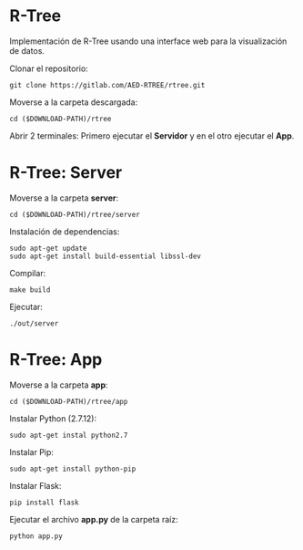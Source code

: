 # R-Tree
Implementación de R-Tree usando una interface web para la visualización de datos.

Clonar el repositorio:

```
git clone https://gitlab.com/AED-RTREE/rtree.git
```

Moverse a la carpeta descargada:

```
cd ($DOWNLOAD-PATH)/rtree
```

Abrir 2 terminales: Primero ejecutar el **Servidor** y en el otro ejecutar el **App**.

# R-Tree: Server

Moverse a la carpeta **server**:

```
cd ($DOWNLOAD-PATH)/rtree/server
```

Instalación de dependencias:

```
sudo apt-get update
sudo apt-get install build-essential libssl-dev
```

Compilar:

```
make build
```

Ejecutar:

```
./out/server
```

# R-Tree: App

Moverse a la carpeta **app**:

```
cd ($DOWNLOAD-PATH)/rtree/app
```

Instalar Python (2.7.12):

```
sudo apt-get instal python2.7 
```

Instalar Pip:

```
sudo apt-get install python-pip
```

Instalar Flask:

```
pip install flask
```

Ejecutar el archivo **app.py** de la carpeta raíz:

```
python app.py
```
